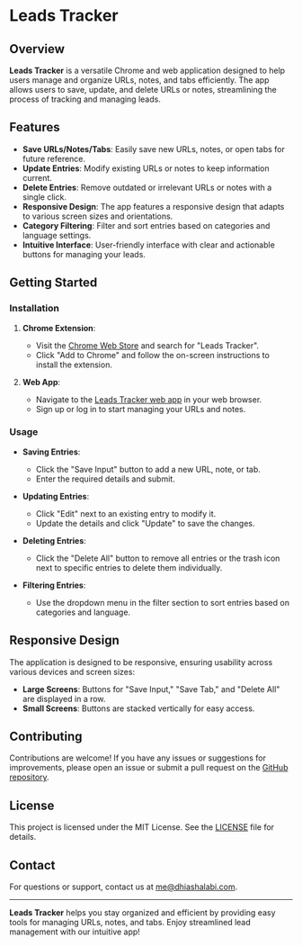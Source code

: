 # Leads Tracker

## Overview

**Leads Tracker** is a versatile Chrome and web application designed to help users manage and organize URLs, notes, and tabs efficiently. The app allows users to save, update, and delete URLs or notes, streamlining the process of tracking and managing leads.

## Features

- **Save URLs/Notes/Tabs**: Easily save new URLs, notes, or open tabs for future reference.
- **Update Entries**: Modify existing URLs or notes to keep information current.
- **Delete Entries**: Remove outdated or irrelevant URLs or notes with a single click.
- **Responsive Design**: The app features a responsive design that adapts to various screen sizes and orientations.
- **Category Filtering**: Filter and sort entries based on categories and language settings.
- **Intuitive Interface**: User-friendly interface with clear and actionable buttons for managing your leads.

## Getting Started

### Installation

1. **Chrome Extension**:

   - Visit the [Chrome Web Store](https://chrome.google.com/webstore/) and search for "Leads Tracker".
   - Click "Add to Chrome" and follow the on-screen instructions to install the extension.

2. **Web App**:
   - Navigate to the [Leads Tracker web app](#) in your web browser.
   - Sign up or log in to start managing your URLs and notes.

### Usage

- **Saving Entries**:

  - Click the "Save Input" button to add a new URL, note, or tab.
  - Enter the required details and submit.

- **Updating Entries**:

  - Click "Edit" next to an existing entry to modify it.
  - Update the details and click "Update" to save the changes.

- **Deleting Entries**:

  - Click the "Delete All" button to remove all entries or the trash icon next to specific entries to delete them individually.

- **Filtering Entries**:
  - Use the dropdown menu in the filter section to sort entries based on categories and language.

## Responsive Design

The application is designed to be responsive, ensuring usability across various devices and screen sizes:

- **Large Screens**: Buttons for "Save Input," "Save Tab," and "Delete All" are displayed in a row.
- **Small Screens**: Buttons are stacked vertically for easy access.

## Contributing

Contributions are welcome! If you have any issues or suggestions for improvements, please open an issue or submit a pull request on the [GitHub repository](https://github.com/dhiashalabi/leads-tracker).

## License

This project is licensed under the MIT License. See the [LICENSE](LICENSE) file for details.

## Contact

For questions or support, contact us at [me@dhiashalabi.com](mailto:me@dhiashalabi.com).

---

**Leads Tracker** helps you stay organized and efficient by providing easy tools for managing URLs, notes, and tabs. Enjoy streamlined lead management with our intuitive app!
